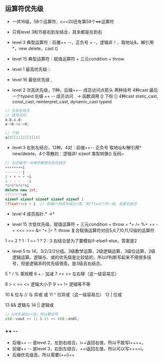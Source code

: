## 运算符优先级

- 一共16级，58个运算符，c++20还有第59个<=>运算符
- 只有level 3和15是右到左结合，其余都是左到右
- level 3 典型运算符：前置++ --，正负号 + -，逻辑非！，取地址&，解引用*，new delete，cast ()
- level 15 典型运算符：赋值运算符 + 三元condition + throw

- level 1 最高优先级 ::

- level 16 最低优先级 ,

- level 2 次高优先级，11种。后缀++-- 成员访问点箭头 两种括号 4种cast 最后一个typeid
后缀      ++ --
成员访问  . ->
函数调用  ()
下标      []
4种cast static_cast, const_cast, reinterpret_cast, dynamic_cast
typeid


```c++
// 左到右结合
// 成员访问
a.b.c.d;
a->b->c->d;

// 下标
a[0][1][2][3][4]
```

- level 3 右到左结合，12种。4对：前缀++-- 正负号 取地址&/解引用* new/delete，4个零散的：逻辑非! sizeof 类型转换() 反码~

```c++
// 左边能写一长串的都是右到左结合
++++++++i
--------j
1 + + + + +i
1 - - - - -i
*&*&*&*&*&i
delete new int;
!!!!!!!!ok
sizeof sizeof sizeof sizeof sizeof 1
(float)++i + i  // 前缀++的优先级比+高，和(float)同一级，且是右结合
```

- level 4 成员指针.* ->*

- level 15 次低优先级，赋值运算符 + 三元condition + throw
= *= /= %= += -= <<= >>= &= ^= |= ?: throw
复合赋值运算符对应5,6,7,10,11,12级的运算符

1 == 2 ? 1 : 1 == 1 ? 2 : 3 右结合是为了要模拟if-elseif-else，答案是2

- level 5 to 14。3/2/3/2分组。3级数学运算，2级逻辑运算，3级位运算，2级逻辑运算。逻辑与、或的优先级是比较低的，所以if判断写起来不用很多括号，但是逻辑非的优先级很高，是3级且右结合。

5 * / % 乘除模
6 + - 加减
7 << >> 左右移（这一级容易忘）

8 > < >= <= 逻辑大小于
9 == != 逻辑等不等

10 &   位与  // 与 异或 或
11 ^   位异或（这一级容易忘）
12 |   位或

13 &&  逻辑与
14 ||  逻辑或

```c++
// &优先级比<<低，所以要括号
std::cout << (1 & 2) << std::endl;
```
### ++ --
- 后缀++ -- 是level 2，左到右结合。i++返回右值，所以不能写i++++。
- 前缀++ -- 是level 3，右到左结合，++i返回左值，所以可以写++++i。
- 后缀优先级高，所以需要(++i)++